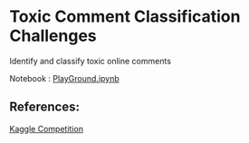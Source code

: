 # Toxic Comment Classification Challenges

Identify and classify toxic online comments

Notebook : [PlayGround.ipynb](./PlayGround.ipynb)

## References: 
[Kaggle Competition](https://www.kaggle.com/c/jigsaw-toxic-comment-classification-challenge)
